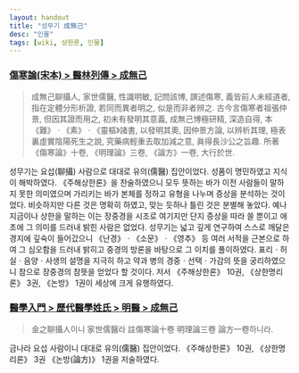 ```yaml
---
layout: handout
title: "성무기 成無己"
desc: "인물"
tags: [wiki, 상한론, 인물]
---
```


### [傷寒論(宋本) > 醫林列傳 > 成無己]()

> 成無己聊攝人, 家世儒醫, 性識明敏, 記問該博, 譔述傷寒, 義皆前人未經道者, 指在定體分形析證, 若同而異者明之, 似是而非者辨之. 古今言傷寒者祖張仲景, 但因其證而用之, 初未有發明其意義, 成無己博極研精, 深造自得, 本《難》ㆍ《素》ㆍ《靈樞》諸書, 以發明其奧, 因仲景方論, 以辨析其理, 極表裏虛實陰陽死生之說, 究藥病輕重去取加減之意, 眞得長沙公之旨趣. 所著《傷寒論》十卷, 《明理論》三卷, 《論方》一卷, 大行於世.

성무기는 요섭(聊攝) 사람으로 대대로 유의(儒醫) 집안이었다. 성품이 명민하였고 지식이 해박하였다. 《주해상한론》을 찬술하였으니 모두 뜻하는 바가 이전 사람들이 말하지 못한 의미였으며 가리키는 바가 본체를 정하고 유형을 나누며 증상을 분석하는 것이었다. 비슷하지만 다른 것은 명확히 하였고, 맞는 듯하나 틀린 것은 분별해 놓았다. 예나 지금이나 상한을 말하는 이는 장중경을 시조로 여기지만 단지 증상을 따라 쓸 뿐이고 애초에 그 의미를 드러내 밝힌 사람은 없었다. 성무기는 넓고 깊게 연구하여 스스로 깨달은 경지에 깊숙이 들어갔으니 《난경》ㆍ《소문》ㆍ《영추》 등 여러 서적을 근본으로 하여 그 심오함을 드러내 밝히고 중경의 방론을 바탕으로 그 이치를 풀이하였다. 표리ㆍ허실ㆍ음양ㆍ사생의 설명을 지극히 하고 약과 병의 경중ㆍ선택ㆍ가감의 뜻을 궁리하였으니 참으로 장중경의 참뜻을 얻었다 할 것이다. 저서 《주해상한론》 10권, 《상한명리론》 3권, 《논방》 1권이 세상에 크게 유행하였다.

### [醫學入門 > 歷代醫學姓氏 > 明醫 > 成無己](https://mediclassics.kr/books/171/volume/1/#content_302)

> 金之聊攝人이니 家世儒醫라 註傷寒論十卷 明理論三卷 論方一卷하니라.

금나라 요섭 사람이니 대대로 유의(儒醫) 집안이었다. 《주해상한론》 10권, 《상한명리론》 3권 《논방(論方)》 1권을 저술하였다.
